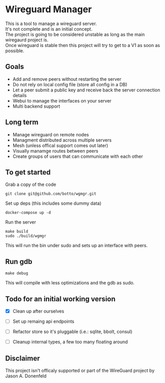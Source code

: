 # Wireguard Manager

This is a tool to manage a wireguard server.  
It's not complete and is an initial concept.  
The project is going to be considered unstable as long as the main wiregaurd project is.  
Once wireguard is stable then this project will try to get to a V1 as soon as possible.  

## Goals
- Add and remove peers without restarting the server
- Do not rely on local config file (store all config in a DB)
- Let a peer submit a public key and receive back the server connection details
- Webui to manage the interfaces on your server
- Multi backend support

## Long term
- Manage wireguard on remote nodes
- Managment distributed across multiple servers
- Mesh (unless offical support comes out later)
- Visually manamge routes between peers
- Create groups of users that can communicate with each other


## To get started
Grab a copy of the code
```
git clone git@github.com/botto/wgmgr.git
```

Set up deps (this includes some dummy data)
```
docker-compose up -d
```

Run the server
```
make build
sudo ./build/wgmgr
```

This will run the bin under sudo and sets up an interface with peers.

## Run gdb
```
make debug
```
This will compile with less optimizations and the gdb as sudo.  

## Todo for an initial working version
- [x] Clean up after ourselves
- [ ] Set up remaing api endpoints
- [ ] Refactor store so it's pluggable (i.e.: sqlite, bbolt, consul)
- [ ] Cleanup internal types, a few too many floating around


## Disclaimer
This project isn't officaly supported or part of the WireGuard project by Jason A. Donenfeld  
